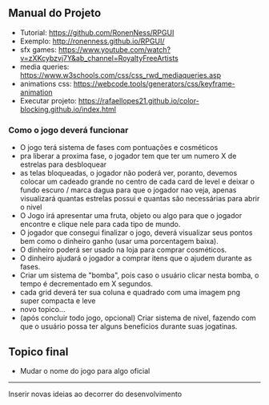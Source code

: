 ## Manual do Projeto
- Tutorial: https://github.com/RonenNess/RPGUI
- Exemplo: http://ronenness.github.io/RPGUI/
- sfx games: https://www.youtube.com/watch?v=zXKcybzvj7Y&ab_channel=RoyaltyFreeArtists
- media queries: https://www.w3schools.com/css/css_rwd_mediaqueries.asp
- animations css: https://webcode.tools/generators/css/keyframe-animation
- Executar projeto: https://rafaellopes21.github.io/color-blocking.github.io/index.html

### Como o jogo deverá funcionar
- O jogo terá sistema de fases com pontuações e cosméticos
- pra liberar a proxima fase, o jogador tem que ter um numero X de estrelas para desbloquear
- as telas bloqueadas, o jogador não poderá ver, poranto, devemos colocar um cadeado grande no centro de cada card de level e deixar o fundo escuro / marca dagua para que o jogador nao veja, apenas visualizará quantas estrelas possui e quantas são necessárias para abrir o nivel
- O Jogo irá apresentar uma fruta, objeto ou algo para que o jogador encontre e clique nele para cada tipo de mundo.
- O jogador que consegui finalizar o jogo, deverá visualizar seus pontos bem como o dinheiro ganho (usar uma porcentagem baixa).
- O dinheiro poderá ser usado na loja para comprar cosméticos.
- O dinheiro ajudará o jogador a comprar itens que o ajudem durante as fases.
- Criar um sistema de "bomba", pois caso o usuário clicar nesta bomba, o tempo é decrementado em X segundos.
- cada grid deverá ter sua coluna e quadrado com uma imagem png super compacta e leve
- novo topico...
- (após concluir todo jogo, opcional) Criar sistema de nivel, fazendo com que o usuário possa ter alguns beneficios durante suas jogatinas.

## Topico final
- Mudar o nome do jogo para algo oficial
------

Inserir novas ideias ao decorrer do desenvolvimento